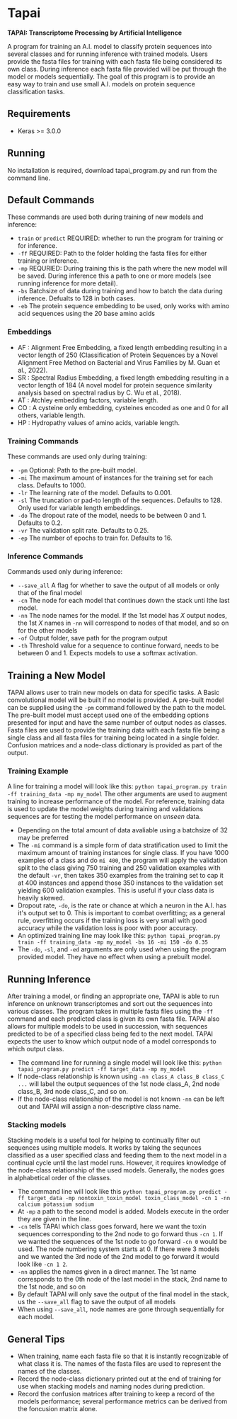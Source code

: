 # Tapai
**TAPAI: Transcriptome Processing by Artificial Intelligence**

A program for training an A.I. model to classify protein sequences into several classes and for running inference with trained models. Users provide the fasta files for training with each fasta file being considered its own class. During inference each fasta file provided will be put through the model or models sequentially. The goal of this program is to provide an easy way to train and use small A.I. models on protein sequence classification tasks.

## Requirements
+ Keras >= 3.0.0

## Running
No installation is required, download tapai_program.py and run from the command line.

## Default Commands
These commands are used both during training of new models and inference:
+ `train` or `predict` REQUIRED: whether to run the program for training or for inference.
+ `-ff` REQUIRED: Path to the folder holding the fasta files for either training or inference.
+ `-mp` REQURIED: During training this is the path where the new model will be saved. During inference this a path to one or more models (see running inference for more detail).
+ `-bs` Batchsize of data during training and how to batch the data during inference. Defualts to 128 in both cases.
+ `-eb` The protein sequence embedding to be used, only works with amino acid sequences using the 20 base amino acids

### Embeddings
+ AF : Alignment Free Embedding, a fixed length embedding resulting in a vector length of 250 (Classification of Protein Sequences by a Novel Alignment Free Method on Bacterial and Virus Families by M. Guan et al., 2022).
+ SR : Spectral Radius Embedding, a fixed length embedding resulting in a vector length of 184 (A novel model for protein sequence similarity analysis based on spectral radius by C. Wu et al., 2018).
+ AT : Atchley embedding factors, variable length.
+ CO : A cysteine only embedding, cysteines encoded as one and 0 for all others, variable length.
+ HP : Hydropathy values of amino acids, variable length.


### Training Commands
These commands are used only during training:
+ `-pm` Optional: Path to the pre-built model.
+ `-mi` The maximum amount of instances for the training set for each class. Defaults to 1000.
+ `-lr` The learning rate of the model. Defaults to 0.001.
+ `-sl` The truncation or pad-to length of the sequences. Defaults to 128. Only used for variable length embeddings.
+ `-do` The dropout rate of the model, needs to be between 0 and 1. Defaults to 0.2.
+ `-vr` The validation split rate. Defaults to 0.25.
+ `-ep` The number of epochs to train for. Defaults to 16.

### Inference Commands
Commands used only during inference:
+ `--save_all` A flag for whether to save the output of all models or only that of the final model
+ `-cn` The node for each model that continues down the stack unti lthe last model.
+ `-nn` The node names for the model. If the 1st model has _X_ output nodes, the 1st _X_ names in `-nn` will correspond to nodes of that model, and so on for the other models
+ `-of` Output folder, save path for the program output
+ `-th` Threshold value for a sequence to continue forward, needs to be between 0 and 1. Expects models to use a softmax activation.

## Training a New Model
TAPAI allows user to train new models on data for specific tasks. A Basic convolutional model will be built if no model is provided. A pre-built model can be supplied using the `-pm` command followed by the path to the model. The pre-built model must accept used one of the embedding options presented for input and have the same number of output nodes as classes. Fasta files are used to provide the training data with each fasta file being a single class and all fasta files for training being located in a single folder. Confusion matrices and a node-class dictionary is provided as part of the output.

### Training Example
A line for training a model will look like this: `python tapai_program.py train -ff training_data -mp my_model` The other arguments are used to augment training to increase performance of the model. For reference, training data is used to update the model weights during training and validations sequences are for testing the model performance on _unseen_ data.
+ Depending on the total amount of data avaliable using a batchsize of 32 may be preferred
+ The `-mi` command is a simple form of data stratification used to limit the maximum amount of training instances for single class. If you have 1000 examples of a class and do `mi 400`, the program will apply the validation split to the class giving 750 training and 250 validation examples with the default `-vr`, then takes 350 examples from the training set to cap it at 400 instances and append those 350 instances to the validation set yielding 600 validation examples. This is useful if your class data is heavily skewed.
+ Dropout rate, `-do`, is the rate or chance at which a neuron in the A.I. has it's output set to 0. This is important to combat overfitting; as a general rule, overfitting occurs if the training loss is very small with good accuracy while the validation loss is poor with poor accuracy.
+ An optimized training line may look like this: `python tapai_program.py train -ff training_data -mp my_model -bs 16 -mi 150 -do 0.35`
+ The `-do`, `-sl`, and `-ed` arguments are only used when using the program provided model. They have no effect when using a prebuilt model.

## Running Inference
After training a model, or finding an appropriate one, TAPAI is able to run inference on unknown transcriptomes and sort out the sequences into various classes. The program takes in multiple fasta files using the `-ff` command and each predicted class is given its own fasta file. TAPAI also allows for multiple models to be used in succession, with sequences predicted to be of a specified class being fed to the next model. TAPAI expects the user to know which output node of a model corresponds to which output class.
+ The command line for running a single model will look like this: `python tapai_program.py predict -ff target_data -mp my_model`
+ If node-class relationship is known using `-nn class_A class_B class_C ...` will label the output sequences of the 1st node class_A, 2nd node class_B, 3rd node class_C, and so on.
+ If the node-class relationship of the model is not known `-nn` can be left out and TAPAI will assign a non-descriptive class name.


### Stacking models
Stacking models is a useful tool for helping to continually filter out sequences using multiple models. It works by taking the sequnces classified as a user specified class and feeding them to the next model in a continual cycle until the last model runs. However, it requires knowledge of the node-class relationship of the used models. Generally, the nodes goes in alphabetical order of the classes. 
+ The command line will look like this `python tapai_program.py predict -ff target_data -mp nontoxin_toxin_model toxin_class_model -cn 1 -nn calcium potassium sodium`
+ At `-mp` a path to the second model is added. Models execute in the order they are given in the line.
+  `-cn` tells TAPAI which class goes forward, here we want the toxin sequences corresponding to the 2nd node to go forward thus `-cn 1`. If we wanted the sequences of the 1st node to go forward `-cn 0` would be used. The node numbering system starts at 0. If there were 3 models and we wanted the 3rd node of the 2nd model to go forward it would look like `-cn 1 2`.
+  `-nn` applies the names given in a direct manner. The 1st name corresponds to the 0th node of the last model in the stack, 2nd name to the 1st node, and so on
+  By default TAPAI will only save the output of the final model in the stack, us the `--save_all` flag to save the output of all models
+  When using `--save_all`, node names are gone through sequentially for each model.



## General Tips
+ When training, name each fasta file so that it is instantly recognizable of what class it is. The names of the fasta files are used to represent the names of the classes.
+ Record the node-class dictionary printed out at the end of training for use when stacking models and naming nodes during prediction.
+ Record the confusion matrices after training to keep a record of the models performance; several performance metrics can be derived from the foncusion matrix alone.


